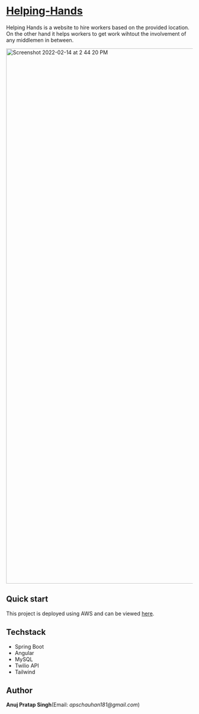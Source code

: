 # [Helping-Hands](http://hhands.s3-website.us-east-2.amazonaws.com/helpingHands)

Helping Hands is a website to hire workers based on the provided location. <br />
On the other hand it helps workers to get work wihtout the involvement of any middlemen in between. 

<img width="1439" alt="Screenshot 2022-02-14 at 2 44 20 PM" src="https://user-images.githubusercontent.com/78496622/153834510-8bb290d0-5135-4d4a-9720-58ac932cbc46.png">

## Quick start

This project is deployed using AWS and can be viewed [here](http://hhands.s3-website.us-east-2.amazonaws.com/helpingHands).

## Techstack

* Spring Boot
* Angular
* MySQL
* Twilio API
* Tailwind

## Author

**Anuj Pratap Singh**(Email: _apschauhan181@gmail.com_)


